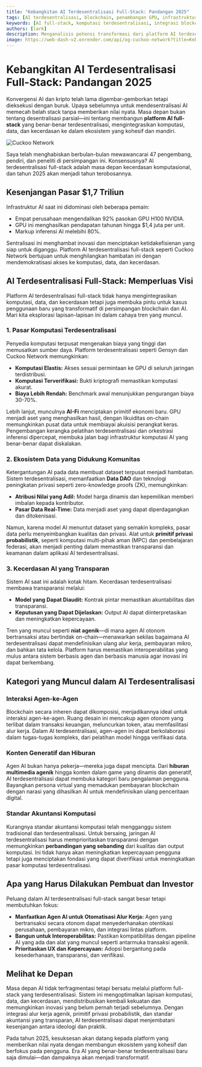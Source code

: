 ```yaml
---
title: "Kebangkitan AI Terdesentralisasi Full-Stack: Pandangan 2025"
tags: [AI terdesentralisasi, blockchain, penambangan GPU, infrastruktur AI]
keywords: [AI full-stack, komputasi terdesentralisasi, integrasi blockchain AI, disrupsi pasar AI]
authors: [lark]
description: Menganalisis potensi transformasi dari platform AI terdesentralisasi full-stack, artikel ini mengeksplorasi bagaimana integrasi komputasi, data, dan kecerdasan dapat mengganggu infrastruktur AI terpusat dan mendemokratisasi akses ke komputasi AI pada tahun 2025.
image: https://web-dash-v2.onrender.com/api/og-cuckoo-network?title=Kebangkitan%20AI%20Terdesentralisasi%20Full-Stack%3A%20Pandangan%202025
---
```


# Kebangkitan AI Terdesentralisasi Full-Stack: Pandangan 2025

Konvergensi AI dan kripto telah lama digembar-gemborkan tetapi dieksekusi dengan buruk. Upaya sebelumnya untuk mendesentralisasi AI memecah belah stack tanpa memberikan nilai nyata. Masa depan bukan tentang desentralisasi parsial—ini tentang membangun **platform AI full-stack** yang benar-benar terdesentralisasi, mengintegrasikan komputasi, data, dan kecerdasan ke dalam ekosistem yang kohesif dan mandiri.

![Cuckoo Network](https://web-dash-v2.onrender.com/api/og-cuckoo-network?title=Kebangkitan%20AI%20Terdesentralisasi%20Full-Stack%3A%20Pandangan%202025)

Saya telah menghabiskan berbulan-bulan mewawancarai 47 pengembang, pendiri, dan peneliti di persimpangan ini. Konsensusnya? AI terdesentralisasi full-stack adalah masa depan kecerdasan komputasional, dan tahun 2025 akan menjadi tahun terobosannya.

## Kesenjangan Pasar $1,7 Triliun

Infrastruktur AI saat ini didominasi oleh beberapa pemain:

- Empat perusahaan mengendalikan 92% pasokan GPU H100 NVIDIA.
- GPU ini menghasilkan pendapatan tahunan hingga $1,4 juta per unit.
- Markup inferensi AI melebihi 80%.

Sentralisasi ini menghambat inovasi dan menciptakan ketidakefisienan yang siap untuk diganggu. Platform AI terdesentralisasi full-stack seperti Cuckoo Network bertujuan untuk menghilangkan hambatan ini dengan mendemokratisasi akses ke komputasi, data, dan kecerdasan.

## AI Terdesentralisasi Full-Stack: Memperluas Visi

Platform AI terdesentralisasi full-stack tidak hanya mengintegrasikan komputasi, data, dan kecerdasan tetapi juga membuka pintu untuk kasus penggunaan baru yang transformatif di persimpangan blockchain dan AI. Mari kita eksplorasi lapisan-lapisan ini dalam cahaya tren yang muncul.

### **1. Pasar Komputasi Terdesentralisasi**

Penyedia komputasi terpusat mengenakan biaya yang tinggi dan memusatkan sumber daya. Platform terdesentralisasi seperti Gensyn dan Cuckoo Network memungkinkan:

- **Komputasi Elastis:** Akses sesuai permintaan ke GPU di seluruh jaringan terdistribusi.
- **Komputasi Terverifikasi:** Bukti kriptografi memastikan komputasi akurat.
- **Biaya Lebih Rendah:** Benchmark awal menunjukkan pengurangan biaya 30-70%.

Lebih lanjut, munculnya **AI-Fi** menciptakan primitif ekonomi baru. GPU menjadi aset yang menghasilkan hasil, dengan likuiditas on-chain memungkinkan pusat data untuk membiayai akuisisi perangkat keras. Pengembangan kerangka pelatihan terdesentralisasi dan orkestrasi inferensi dipercepat, membuka jalan bagi infrastruktur komputasi AI yang benar-benar dapat diskalakan.

### **2. Ekosistem Data yang Didukung Komunitas**

Ketergantungan AI pada data membuat dataset terpusat menjadi hambatan. Sistem terdesentralisasi, memanfaatkan **Data DAO** dan teknologi peningkatan privasi seperti zero-knowledge proofs (ZK), memungkinkan:

- **Atribusi Nilai yang Adil:** Model harga dinamis dan kepemilikan memberi imbalan kepada kontributor.
- **Pasar Data Real-Time:** Data menjadi aset yang dapat diperdagangkan dan ditokenisasi.

Namun, karena model AI menuntut dataset yang semakin kompleks, pasar data perlu menyeimbangkan kualitas dan privasi. Alat untuk **primitif privasi probabilistik**, seperti komputasi multi-pihak aman (MPC) dan pembelajaran federasi, akan menjadi penting dalam memastikan transparansi dan keamanan dalam aplikasi AI terdesentralisasi.

### **3. Kecerdasan AI yang Transparan**

Sistem AI saat ini adalah kotak hitam. Kecerdasan terdesentralisasi membawa transparansi melalui:

- **Model yang Dapat Diaudit:** Kontrak pintar memastikan akuntabilitas dan transparansi.
- **Keputusan yang Dapat Dijelaskan:** Output AI dapat diinterpretasikan dan meningkatkan kepercayaan.

Tren yang muncul seperti **niat agenik**—di mana agen AI otonom bertransaksi atau bertindak on-chain—menawarkan sekilas bagaimana AI terdesentralisasi dapat mendefinisikan ulang alur kerja, pembayaran mikro, dan bahkan tata kelola. Platform harus memastikan interoperabilitas yang mulus antara sistem berbasis agen dan berbasis manusia agar inovasi ini dapat berkembang.

## Kategori yang Muncul dalam AI Terdesentralisasi

### **Interaksi Agen-ke-Agen**

Blockchain secara inheren dapat dikomposisi, menjadikannya ideal untuk interaksi agen-ke-agen. Ruang desain ini mencakup agen otonom yang terlibat dalam transaksi keuangan, meluncurkan token, atau memfasilitasi alur kerja. Dalam AI terdesentralisasi, agen-agen ini dapat berkolaborasi dalam tugas-tugas kompleks, dari pelatihan model hingga verifikasi data.

### **Konten Generatif dan Hiburan**

Agen AI bukan hanya pekerja—mereka juga dapat mencipta. Dari **hiburan multimedia agenik** hingga konten dalam game yang dinamis dan generatif, AI terdesentralisasi dapat membuka kategori baru pengalaman pengguna. Bayangkan persona virtual yang memadukan pembayaran blockchain dengan narasi yang dihasilkan AI untuk mendefinisikan ulang penceritaan digital.

### **Standar Akuntansi Komputasi**

Kurangnya standar akuntansi komputasi telah mengganggu sistem tradisional dan terdesentralisasi. Untuk bersaing, jaringan AI terdesentralisasi harus memprioritaskan transparansi dengan memungkinkan **perbandingan yang sebanding** dari kualitas dan output komputasi. Ini tidak hanya akan meningkatkan kepercayaan pengguna tetapi juga menciptakan fondasi yang dapat diverifikasi untuk meningkatkan pasar komputasi terdesentralisasi.

## Apa yang Harus Dilakukan Pembuat dan Investor

Peluang dalam AI terdesentralisasi full-stack sangat besar tetapi membutuhkan fokus:

- **Manfaatkan Agen AI untuk Otomatisasi Alur Kerja:** Agen yang bertransaksi secara otonom dapat menyederhanakan otentikasi perusahaan, pembayaran mikro, dan integrasi lintas platform.
- **Bangun untuk Interoperabilitas:** Pastikan kompatibilitas dengan pipeline AI yang ada dan alat yang muncul seperti antarmuka transaksi agenik.
- **Prioritaskan UX dan Kepercayaan:** Adopsi bergantung pada kesederhanaan, transparansi, dan verifikasi.

## Melihat ke Depan

Masa depan AI tidak terfragmentasi tetapi bersatu melalui platform full-stack yang terdesentralisasi. Sistem ini mengoptimalkan lapisan komputasi, data, dan kecerdasan, mendistribusikan kembali kekuatan dan memungkinkan inovasi yang belum pernah terjadi sebelumnya. Dengan integrasi alur kerja agenik, primitif privasi probabilistik, dan standar akuntansi yang transparan, AI terdesentralisasi dapat menjembatani kesenjangan antara ideologi dan praktik.

Pada tahun 2025, kesuksesan akan datang kepada platform yang memberikan nilai nyata dengan membangun ekosistem yang kohesif dan berfokus pada pengguna. Era AI yang benar-benar terdesentralisasi baru saja dimulai—dan dampaknya akan menjadi transformatif.